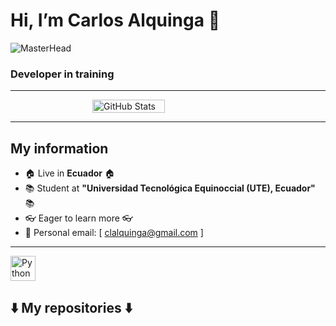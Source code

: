 # Hi, I’m Carlos Alquinga 👋

![MasterHead](https://i.pinimg.com/600x315/12/11/32/1211329789c0fdcafbfa1e26b899ef50.jpg)

### Developer in training

---

<div style="display: flex; justify-content: center;">
    <img width="48%" src="https://github-readme-stats.vercel.app/api?username=Karling23&show_icons=true&theme=radical&bg_color=1E1E1E&title_color=4EC9B0&text_color=D4D4D4&icon_color=C586C0&border_color=2D2D2D" alt="GitHub Stats" />
</div>


---

## My information
- 🏠 Live in **Ecuador** 🏠
- 📚 Student at **"Universidad Tecnológica Equinoccial (UTE), Ecuador"** 📚
- 👓 Eager to learn more 👓
- 📨 Personal email: [ clalquinga@gmail.com ]

---
<a href="https://www.python.org/" target="_blank" rel="noreferrer"><img src="https://raw.githubusercontent.com/danielcranney/readme-generator/main/public/icons/skills/python-colored.svg" width="40" height="40" alt="Python" /></a>

## ⬇️ My repositories ⬇️
<!---
Karling23/Karling23 is a ✨ special ✨ repository because its `README.md` (this file) appears on your GitHub profile.
You can click the Preview link to take a look at your changes.
--->
